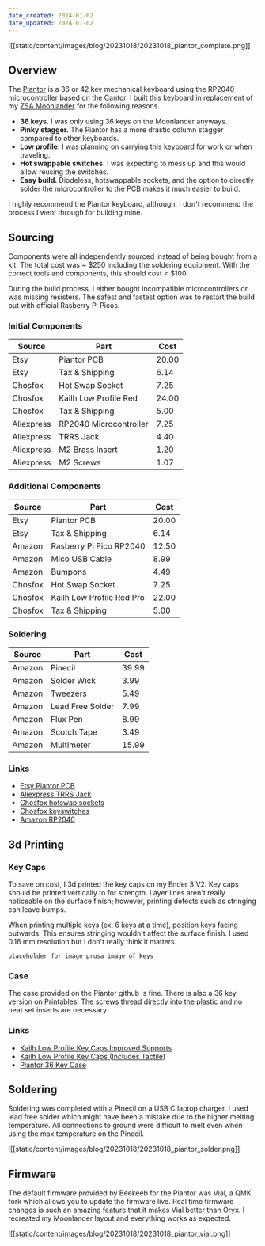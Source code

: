 ```yaml
---
date_created: 2024-01-02
date_updated: 2024-01-02
---
```

![[static/content/images/blog/20231018/20231018_piantor_complete.png]]

## Overview

The [Piantor](https://github.com/beekeeb/piantor) is a 36 or 42 key mechanical keyboard using the RP2040 microcontroller based on the [Cantor](https://github.com/diepala/cantor). I built this keyboard in replacement of my [ZSA Moonlander](https://www.zsa.io/moonlander/) for the following reasons.

- **36 keys.** I was only using 36 keys on the Moonlander anyways.
- **Pinky stagger.** The Piantor has a more drastic column stagger compared to other keyboards. 
- **Low profile.** I was planning on carrying this keyboard for work or when traveling.
- **Hot swappable switches.** I was expecting to mess up and this would allow reusing the switches.
- **Easy build.** Diodeless, hotswappable sockets, and the option to directly solder the microcontroller to the PCB makes it much easier to build.

I highly recommend the Piantor keyboard, although, I don't recommend the process I went through for building mine.
## Sourcing

Components were all independently sourced instead of being bought from a kit. The total cost was ~ $250 including the soldering equipment. With the correct tools and components, this should cost < $100.

During the build process, I either bought incompatible microcontrollers or was missing resisters. The safest and fastest option was to restart the build but with official Rasberry Pi Picos.

### Initial Components

| Source | Part | Cost |
| ---- | ---- | ---- |
| Etsy | Piantor PCB | 20.00 |
| Etsy | Tax & Shipping | 6.14 |
| Chosfox | Hot Swap Socket | 7.25 |
| Chosfox | Kailh Low Profile Red | 24.00 |
| Chosfox | Tax & Shipping | 5.00 |
| Aliexpress | RP2040 Microcontroller | 7.25 |
| Aliexpress | TRRS Jack | 4.40 |
| Aliexpress | M2 Brass Insert | 1.20 |
| Aliexpress | M2 Screws | 1.07 |

### Additional Components

| Source | Part | Cost |
| ---- | ---- | ---- |
| Etsy | Piantor PCB | 20.00 |
| Etsy | Tax & Shipping | 6.14 |
| Amazon | Rasberry Pi Pico RP2040 | 12.50 |
| Amazon | Mico USB Cable | 8.99 |
| Amazon | Bumpons | 4.49 |
| Chosfox | Hot Swap Socket | 7.25 |
| Chosfox | Kailh Low Profile Red Pro | 22.00 |
| Chosfox | Tax & Shipping | 5.00 |

### Soldering

| Source | Part | Cost |
| ---- | ---- | ---- |
| Amazon | Pinecil | 39.99 |
| Amazon | Solder Wick | 3.99 |
| Amazon | Tweezers | 5.49 |
| Amazon | Lead Free Solder | 7.99 |
| Amazon | Flux Pen | 8.99 |
| Amazon | Scotch Tape | 3.49 |
| Amazon | Multimeter | 15.99 |

### Links
- [Etsy Piantor PCB](https://www.etsy.com/listing/1411130742/piantor-keyboard-pcb)
- [Aliexpress TRRS Jack](https://www.aliexpress.us/item/2251832843150354.html)
- [Chosfox hotswap sockets](https://chosfox.com/collections/sockets-mouse-switches/products/kailh-choc-switch-1350-hot-swap-sockets)
- [Chosfox keyswitches](https://chosfox.com/products/kailh-low-profile-choc-switches?variant=42514647613634)
- [Amazon RP2040](https://www.amazon.com/gp/product/B092S2KCV2/)
## 3d Printing
### Key Caps

To save on cost, I 3d printed the key caps on my Ender 3 V2. Key caps should be printed vertically to for strength. Layer lines aren't really noticeable on the surface finish; however, printing defects such as stringing can leave bumps.

When printing multiple keys (ex. 6 keys at a time), position keys facing outwards. This ensures stringing wouldn't affect the surface finish. I used 0.16 mm resolution but I don't really think it matters.

`placeholder for image prusa image of keys`

### Case

The case provided on the Piantor github is fine. There is also a 36 key version on Printables. The screws thread directly into the plastic and no heat set inserts are necessary.
### Links
- [Kailh Low Profile Key Caps Improved Supports](https://www.printables.com/model/566288-improved-supports-kailh-choc-ergonomic-sculpted-ke)
- [Kailh Low Profile Key Caps (Includes Tactile)](https://www.printables.com/model/400911-kailh-choc-ergonomic-sculpted-keycaps)
- [Piantor 36 Key Case](https://www.printables.com/model/380211-piantor-36-keys-keyboard-case)

## Soldering

Soldering was completed with a Pinecil on a USB C laptop charger. I used lead free solder which might have been a mistake due to the higher melting temperature. All connections to ground were difficult to melt even when using the max temperature on the Pinecil.

![[static/content/images/blog/20231018/20231018_piantor_solder.png]]

## Firmware

The default firmware provided by Beekeeb for the Piantor was Vial, a QMK fork which allows you to update the firmware live. Real time firmware changes is such an amazing feature that it makes Vial better than Oryx. I recreated my Moonlander layout and everything works as expected.

![[static/content/images/blog/20231018/20231018_piantor_vial.png]]
